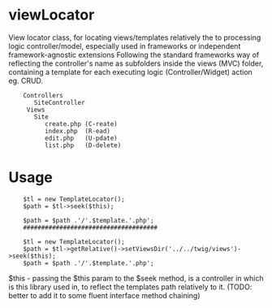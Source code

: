 # viewLocator
View locator class, for locating views/templates relatively the to processing logic controller/model, especially used in frameworks or independent framework-agnostic extensions
Following the standard frameworks way of reflecting the controller's name as subfolders inside the views (MVC) folder, containing a template for each executing logic (Controller/Widget) action eg. CRUD.


        Controllers
           SiteController
         Views
           Site
              create.php (C-reate)
              index.php  (R-ead)
              edit.php   (U-pdate)
              list.php   (D-delete)

# Usage

        $tl = new TemplateLocator();
        $path = $tl->seek($this);
        
        $path = $path .'/'.$template.'.php';
        #####################################
        
        $tl = new TemplateLocator();
        $path = $tl->getRelative()->setViewsDir('../../twig/views')->seek($this);
        $path = $path .'/'.$template.'.php';

$this - passing the $this param to the $seek method, is a controller in which is this library used in, to reflect the templates path relatively to it. (TODO: better to add it to some fluent interface method chaining)
